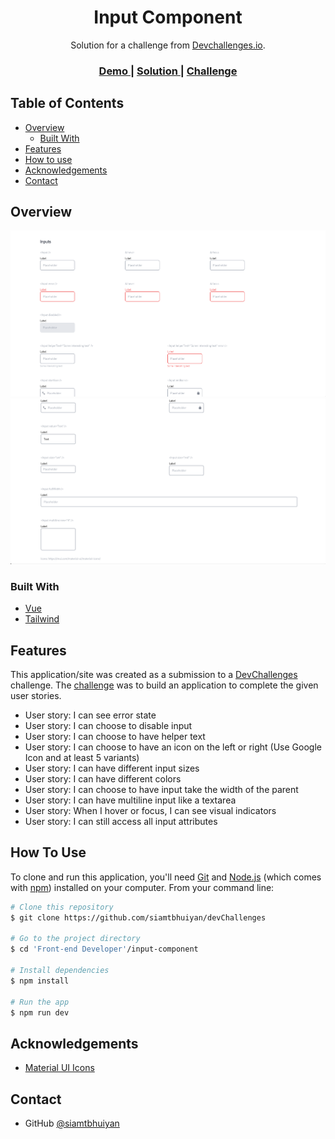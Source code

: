 <h1 align="center">Input Component</h1>

<div align="center">
   Solution for a challenge from  <a href="http://devchallenges.io" target="_blank">Devchallenges.io</a>.
</div>

<div align="center">
  <h3>
    <a href="https://input-component-000.netlify.app/">
      Demo
    </a>
    <span> | </span>
    <a href="https://devchallenges.io/solutions/ogYkWTMKXh0aDz6F2n00">
      Solution
    </a>
    <span> | </span>
    <a href="https://devchallenges.io/challenges/TSqutYM4c5WtluM7QzGp">
      Challenge
    </a>
  </h3>
</div>

<!-- TABLE OF CONTENTS -->

## Table of Contents

- [Overview](#overview)
  - [Built With](#built-with)
- [Features](#features)
- [How to use](#how-to-use)
- [Acknowledgements](#acknowledgements)
- [Contact](#contact)

## Overview

![screenshot](./screenshots/screenshots-1.png)
![screenshot](./screenshots/screenshots-2.png)

### Built With

- [Vue](https://vuejs.org/)
- [Tailwind](https://tailwindcss.com/)

## Features

<!-- List the features of your application or follow the template. Don't share the figma file here :) -->

This application/site was created as a submission to a [DevChallenges](https://devchallenges.io/challenges) challenge. The [challenge](https://devchallenges.io/challenges/TSqutYM4c5WtluM7QzGp) was to build an application to complete the given user stories.

- User story: I can see error state
- User story: I can choose to disable input
- User story: I can choose to have helper text
- User story: I can choose to have an icon on the left or right (Use Google Icon and at least 5 variants)
- User story: I can have different input sizes
- User story: I can have different colors
- User story: I can choose to have input take the width of the parent
- User story: I can have multiline input like a textarea
- User story: When I hover or focus, I can see visual indicators
- User story: I can still access all input attributes

## How To Use

To clone and run this application, you'll need [Git](https://git-scm.com) and [Node.js](https://nodejs.org/en/download/) (which comes with [npm](http://npmjs.com)) installed on your computer. From your command line:

```bash
# Clone this repository
$ git clone https://github.com/siamtbhuiyan/devChallenges

# Go to the project directory
$ cd 'Front-end Developer'/input-component

# Install dependencies
$ npm install

# Run the app
$ npm run dev
```

## Acknowledgements

<!-- This section should list any articles or add-ons/plugins that helps you to complete the project. This is optional but it will help you in the future. For exmpale -->

- [Material UI Icons](https://mui.com/material-ui/material-icons/)

## Contact

- GitHub [@siamtbhuiyan](https://github.com/siamtbhuiyan)
